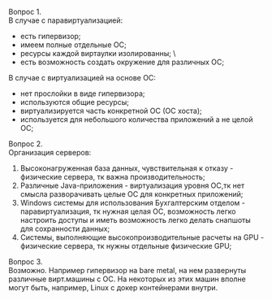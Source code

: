 Вопрос 1. \
В случае с паравиртуализацией:
- есть гипервизор;
- имеем полные отдельные ОС;
- ресурсы каждой виртаулки изолированны; \
- есть возможность создать окружение для различных ОС;

В случае с виртуализацией на основе ОС:
- нет прослойки в виде гипервизора;
- используются общие ресурсы;
- виртуализируется часть конкретной ОС (ОС хоста);
- используется для небольшого количества приложений а не целой ОС;

Вопрос 2. \
Организация серверов:
1. Высоконагруженная база данных, чувствительная к отказу - физические сервера, тк важна производительность;
2. Различные Java-приложения - виртуализация уровня ОС,тк нет смысла разворачивать целые ОС для конкретных приложений;
3. Windows системы для использования Бухгалтерским отделом - паравиртуализация, тк нужная целая ОС, 
возможность легко настроить доступы и иметь возможность легко делать снапшоты для сохранности данных;
4. Системы, выполняющие высокопроизводительные расчеты на GPU - физические сервера, тк нужны отдельные физические GPU;

Вопрос 3. \
Возможно. Например гипервизор на bare metal, на нем развернуты различные вирт.машины с ОС. На некоторых из этих машин вполне могут быть, например, Linux с докер контейнерами внутри.
